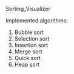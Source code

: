 Sorting_Visualizer

Implemented algorithms:

1) Bubble sort
2) Selection sort
3) Insertion sort
4) Merge sort
5) Quick sort
6) Heap sort



